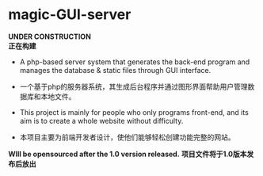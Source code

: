 # magic-GUI-server
**UNDER CONSTRUCTION**  
**正在构建**  
+ A php-based server system that generates the back-end program and manages the database & static files through GUI interface.  
+ 一个基于php的服务器系统，其生成后台程序并通过图形界面帮助用户管理数据库和本地文件。  

+ This project is mainly for people who only programs front-end, and its aim is to create a whole website without difficulty.  
+ 本项目主要为前端开发者设计，使他们能够轻松创建功能完整的网站。  

**WIll be opensourced after the 1.0 version released.**
**项目文件将于1.0版本发布后放出**
